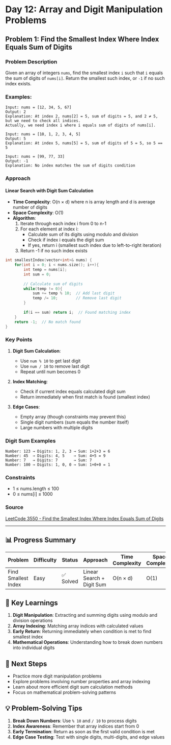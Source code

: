 # Day 12: Array and Digit Manipulation Problems

## Problem 1: Find the Smallest Index Where Index Equals Sum of Digits

### Problem Description

Given an array of integers `nums`, find the smallest index `i` such that `i` equals the sum of digits of `nums[i]`. Return the smallest such index, or `-1` if no such index exists.

### Examples:

```
Input: nums = [12, 34, 5, 67]
Output: 2
Explanation: At index 2, nums[2] = 5, sum of digits = 5, and 2 ≠ 5, but we need to check all indices.
Actually, we need index i where i equals sum of digits of nums[i].

Input: nums = [10, 1, 2, 3, 4, 5]
Output: 5
Explanation: At index 5, nums[5] = 5, sum of digits of 5 = 5, so 5 == 5

Input: nums = [99, 77, 33]
Output: -1
Explanation: No index matches the sum of digits condition
```

### Approach

#### Linear Search with Digit Sum Calculation

- **Time Complexity**: O(n × d) where n is array length and d is average number of digits
- **Space Complexity**: O(1)
- **Algorithm**:
  1. Iterate through each index i from 0 to n-1
  2. For each element at index i:
     - Calculate sum of its digits using modulo and division
     - Check if index i equals the digit sum
     - If yes, return i (smallest such index due to left-to-right iteration)
  3. Return -1 if no such index exists

```cpp
int smallestIndex(vector<int>& nums) {
    for(int i = 0; i < nums.size(); i++){
        int temp = nums[i];
        int sum = 0;
        
        // Calculate sum of digits
        while(temp != 0){
            sum += temp % 10;  // Add last digit
            temp /= 10;        // Remove last digit
        }
        
        if(i == sum) return i;  // Found matching index
    }
    return -1;  // No match found
}
```

### Key Points

1. **Digit Sum Calculation**:
   - Use `num % 10` to get last digit
   - Use `num / 10` to remove last digit
   - Repeat until num becomes 0

2. **Index Matching**:
   - Check if current index equals calculated digit sum
   - Return immediately when first match is found (smallest index)

3. **Edge Cases**:
   - Empty array (though constraints may prevent this)
   - Single digit numbers (sum equals the number itself)
   - Large numbers with multiple digits

### Digit Sum Examples

```
Number: 123 → Digits: 1, 2, 3 → Sum: 1+2+3 = 6
Number: 45  → Digits: 4, 5    → Sum: 4+5 = 9
Number: 7   → Digits: 7       → Sum: 7
Number: 100 → Digits: 1, 0, 0 → Sum: 1+0+0 = 1
```

### Constraints

- 1 ≤ nums.length ≤ 100
- 0 ≤ nums[i] ≤ 1000

### Source

[LeetCode 3550 - Find the Smallest Index Where Index Equals Sum of Digits](https://leetcode.com/problems/find-the-smallest-index-where-index-equals-sum-of-digits)

---

## 📊 Progress Summary

| Problem | Difficulty | Status | Approach | Time Complexity | Space Complexity |
|---------|------------|--------|----------|-----------------|------------------|
| Find Smallest Index | Easy | ✅ Solved | Linear Search + Digit Sum | O(n × d) | O(1) |

## 🎯 Key Learnings

1. **Digit Manipulation**: Extracting and summing digits using modulo and division operations
2. **Array Indexing**: Matching array indices with calculated values
3. **Early Return**: Returning immediately when condition is met to find smallest index
4. **Mathematical Operations**: Understanding how to break down numbers into individual digits

## 🚀 Next Steps

- Practice more digit manipulation problems
- Explore problems involving number properties and array indexing
- Learn about more efficient digit sum calculation methods
- Focus on mathematical problem-solving patterns

## 💡 Problem-Solving Tips

1. **Break Down Numbers**: Use `% 10` and `/ 10` to process digits
2. **Index Awareness**: Remember that array indices start from 0
3. **Early Termination**: Return as soon as the first valid condition is met
4. **Edge Case Testing**: Test with single digits, multi-digits, and edge values
